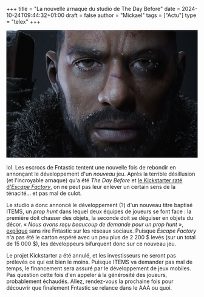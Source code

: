 +++
title = "La nouvelle arnaque du studio de The Day Before"
date = 2024-10-24T09:44:32+01:00
draft = false
author = "Mickael"
tags = ["Actu"]
type = "telex"
+++

![The Day Before](the-day-before.jpg "Même le gars de The Day Before n'y croit pas.")

lol. Les escrocs de Fntastic tentent une nouvelle fois de rebondir en annonçant le développement d'un *nouveau* jeu. Après la terrible désillusion (et l'incroyable arnaque) qu'a été *The Day Before* et [le Kickstarter raté d'*Escape Factory*](https://nostick.fr/articles/2024/septembre/2809-backlog-assassins-creed-shadows-frostpunk-2-musee-nintendo-tcg-card-shop-simulator/#les-petits-rigolos-de-la-semaine--la-nouvelle-escroquerie-de-fntastic), on ne peut pas leur enlever un certain sens de la ténacité… et pas mal de culot.

Le studio a donc annoncé le développement (?) d'un nouveau titre baptisé ITEMS, un *prop hunt* dans lequel deux équipes de joueurs se font face : la première doit chasser des objets, la seconde doit se déguiser en objets du décor. « *Nous avons reçu beaucoup de demande pour un prop hunt* », [explique](https://x.com/FntasticHQ/status/1848982250316304734) sans rire Fntastic sur les réseaux sociaux. Puisque *Escape Factory* n'a pas été le carton espéré avec un peu plus de 2 200 $ levés (sur un total de 15 000 $), les développeurs bifurquent donc sur ce nouveau jeu.

Le projet Kickstarter a été annulé, et les investisseurs ne seront pas prélevés ce qui est bien le moins. Puisque ITEMS va demander pas mal de temps, le financement sera assuré par le développement de jeux mobiles. Pas question cette fois d'en appeler à la générosité des joueurs, probablement échaudés. Allez, rendez-vous la prochaine fois pour découvrir que finalement Fntastic se relance dans le AAA ou quoi.

